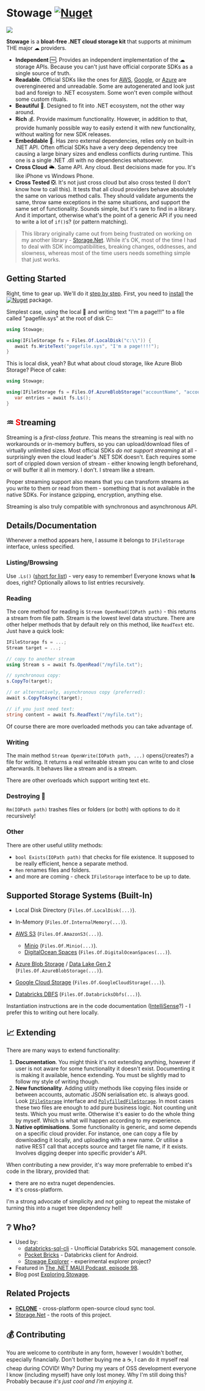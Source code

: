 ﻿# Stowage [![Nuget](https://img.shields.io/nuget/v/Stowage?style=for-the-badge)](https://www.nuget.org/packages/Stowage)


![](../media/icon/icon-256.png)

**Stowage** is a **bloat-free .NET cloud storage kit** that supports at minimum THE major ☁ providers.

- **Independent** 🆓. Provides an independent implementation of the ☁ storage APIs. Because you can't just have official corporate SDKs as a single source of truth.
- **Readable**. Official SDKs like the ones for [AWS](https://github.com/aws/aws-sdk-net), [Google](https://github.com/googleapis/google-cloud-dotnet), or [Azure](https://github.com/Azure/azure-storage-net) are overengineered and unreadable. Some are autogenerated and look just bad and foreign to .NET ecosystem. Some won't even compile without some custom rituals.
- **Beautiful** 🦋. Designed to fit into .NET ecosystem, not the other way around.
- **Rich** 💰. Provide maximum functionality. However, in addition to that, provide humanly possible way to easily extend it with new functionality, without waiting for new SDK releases.
- **Embeddable** 🔱. Has zero external dependencies, relies only on built-in .NET API. Often official SDKs have a very deep dependency tree causing a large binary sizes and endless conflicts during runtime. This one is a single .NET .dll with no dependencies whatsoever.
- **Cross Cloud** 🌥. Same API. Any cloud. Best decisions made for you. It's like iPhone vs Windows Phone.
- **Cross Tested** ❎. It's not just cross cloud but also cross tested (I don't know how to call this). It tests that all cloud providers behave absolutely the same on various method calls. They should validate arguments the same, throw same exceptions in the same situations, and support the same set of functionality. Sounds simple, but it's rare to find in a library. And it important, otherwise what's the point of a generic API if you need to write a lot of `if()`s? (or pattern matching).

> This library originally came out from being frustrated on working on my another library - [Storage.Net](https://github.com/aloneguid/storage). While it's OK, most of the time I had to deal with SDK incompatibilities, breaking changes, oddnesses, and slowness, whereas most of the time users needs something simple that just works.

## Getting Started

Right, time to gear up. We'll do it [step by step](https://www.oxfordlearnersdictionaries.com/definition/english/step_1?q=step). First, you need to [install](https://docs.microsoft.com/en-us/nuget/quickstart/install-and-use-a-package-using-the-dotnet-cli) the [![Nuget](https://img.shields.io/nuget/v/Stowage?style=social)](https://www.nuget.org/packages/Stowage) package.


Simplest case, using the local 💽 and writing text "I'm a page!!!" to a file called "pagefile.sys" at the root of disk C::

```csharp
using Stowage;

using(IFileStorage fs = Files.Of.LocalDisk("c:\\")) {
   await fs.WriteText("pagefile.sys", "I'm a page!!!!");
}
```

This is local disk, yeah? But what about cloud storage, like Azure Blob Storage? Piece of cake:

```csharp
using Stowage;

using(IFileStorage fs = Files.Of.AzureBlobStorage("accountName", "accountKey", "containerName")) {
   var entries = await fs.Ls();
}
```



## ♒ <span style="color:red">S</span>treaming

Streaming is a *first-class feature*. This means the streaming is real with no workarounds or in-memory buffers, so you can upload/download files of virtually unlimited sizes. Most official SDKs *do not support streaming* at all - surprisingly even the cloud leader's .NET SDK doesn't. Each requires some sort of crippled down version of stream - either knowing length beforehand, or will buffer it all in memory. I don't. I stream like a stream.

Proper streaming support also means that you can transform streams as you write to them or read from them - something that is not available in the native SDKs. For instance gzipping, encryption, anything else.

Streaming is also truly compatible with synchronous and asynchronous API.

## Details/Documentation

Whenever a method appears here, I assume it belongs to `IFileStorage` interface, unless specified.

### Listing/Browsing

Use `.Ls()` ([short for list](https://en.wikipedia.org/wiki/Ls)) - very easy to remember! Everyone knows what **ls** does, right? Optionally allows to list entries recursively.

### Reading

The core method for reading is `Stream OpenRead(IOPath path)` - this returns a stream from file path. Stream is the lowest level data structure. There are other helper methods that by default rely on this method, like `ReadText` etc. Just have a quick look:

```csharp
IFileStorage fs = ...;
Stream target = ...;

// copy to another stream
using Stream s = await fs.OpenRead("/myfile.txt");

// synchronous copy:
s.CopyTo(target);

// or alternatively, asynchronous copy (preferred):
await s.CopyToAsync(target);

// if you just need text:
string content = await fs.ReadText("/myfile.txt");
```

Of course there are more overloaded methods you can take advantage of.

### Writing

The main method `Stream OpenWrite(IOPath path, ...)` opens(/creates?) a file for writing. It returns a real writeable stream you can write to and close afterwards. It behaves like a stream and is a stream.

There are other overloads which support writing text etc.

### Destroying 🧨

`Rm(IOPath path)` trashes files or folders (or both) with options to do it recursively!

### Other

There are other useful utility methods:

- `bool Exists(IOPath path)` that checks for file existence. It supposed to be really efficient, hence a separate method.
- `Ren` renames files and folders.
- and more are coming - check `IFileStorage` interface to be up to date.

## Supported Storage Systems (Built-In)

- Local Disk Directory (`Files.Of.LocalDisk(...)`).
- In-Memory (`Files.Of.InternalMemory(...)`).
- [AWS S3](https://aws.amazon.com/s3/) (`Files.Of.AmazonS3(...)`).
  - [Minio](https://min.io/) (`Files.Of.Minio(...)`).
  - [DigitalOcean Spaces](https://www.digitalocean.com/products/spaces) (`Files.Of.DigitalOceanSpaces(...)`).

- [Azure Blob Storage](https://azure.microsoft.com/en-gb/services/storage/blobs/) / [Data Lake Gen 2](https://docs.microsoft.com/en-us/azure/storage/blobs/data-lake-storage-introduction#key-features-of-data-lake-storage-gen2) (`Files.Of.AzureBlobStorage(...)`).
- [Google Cloud Storage](https://cloud.google.com/storage) (`Files.Of.GoogleCloudStorage(...)`).
- [Databricks DBFS](https://docs.databricks.com/data/databricks-file-system.html) (`Files.Of.DatabricksDbfs(...)`).

Instantiation instructions are in the code documentation ([IntelliSense](https://docs.microsoft.com/en-us/visualstudio/ide/using-intellisense?view=vs-2019)?) - I prefer this to writing out here locally.

## 📈 Extending

There are many ways to extend functionality:

1. **Documentation**. You might think it's not extending anything, however if user is not aware for some functionality it doesn't exist. Documenting it is making it available, hence extending. You must be slightly mad to follow my style of writing though.
2. **New functionality**. Adding utility methods like copying files inside or between accounts, automatic JSON serialisation etc. is always good. Look [`IFileStorage`](src/Stowage/IFileStorage.cs) interface and [`PolyfilledFileStorage`](src/Stowage/PolyfilledFileStorage.cs). In most cases these two files are enough to add pure business logic. Not counting unit tests. Which you must write. Otherwise it's easier to do the whole thing by myself. Which is what will happen according to my experience.
3. **Native optimisations**. Some functionality is generic, and some depends on a specific cloud provider. For instance, one can copy a file by downloading it locally, and uploading with a new name. Or utilise a native REST call that accepts source and target file name, if it exists. Involves digging deeper into specific provider's API.

When contributing a new provider, it's way more preferrable to embed it's code in the library, provided that:

- there are no extra nuget dependencies.
- it's cross-platform.

I'm a strong advocate of simplicity and not going to repeat the mistake of turning this into a nuget tree dependency hell!

## ❔ Who?

- Used by:
  - [databricks-sql-cli](https://github.com/aloneguid/databricks-sql-cli) - Unofficial Databricks SQL management console.
  - [Pocket Bricks](https://www.aloneguid.uk/projects/pocketbricks/) - Databricks client for Android.
  - [Stowage Explorer](https://github.com/DaneVinson/StowageExplorer) - experimental explorer project?
- Featured in [The .NET MAUI Podcast, episode 98](https://www.dotnetmauipodcast.com/98).
- Blog post [Exploring Stowage](https://developingdane.com/exploring-stowage/).

## Related Projects

- [R**CLONE**](https://rclone.org/) - cross-platform open-source cloud sync tool.
- [Storage.Net](https://github.com/aloneguid/storage) - the roots of this project.

## 💰 Contributing

You are welcome to contribute in any form, however I wouldn't bother, especially financially. Don't bother buying me a ☕, I can do it myself real cheap during COVID! Why? During my years of OSS development everyone I know (including myself) have only lost money. Why I'm still doing this? Probably because *it's just cool and I'm enjoying it*.
